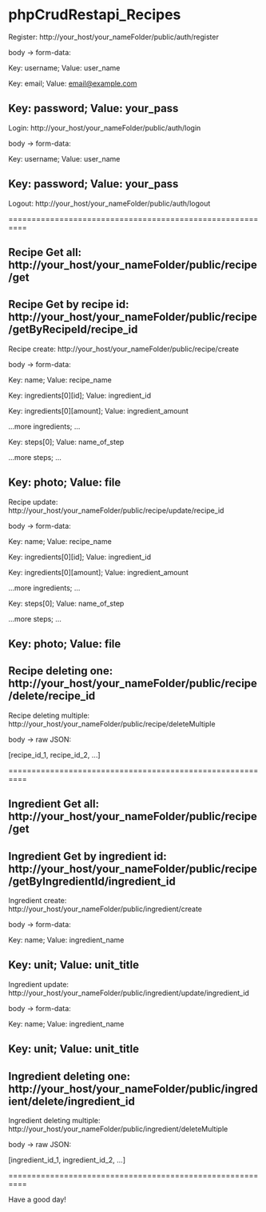 # phpCrudRestapi_Recipes


Register:
http://your_host/your_nameFolder/public/auth/register

body -> form-data:

Key: username;
Value: user_name

Key: email;
Value: email@example.com

Key: password;
Value: your_pass
---------------------------------------------------------
Login:
http://your_host/your_nameFolder/public/auth/login

body -> form-data:

Key: username;
Value: user_name

Key: password;
Value: your_pass
---------------------------------------------------------
Logout:
http://your_host/your_nameFolder/public/auth/logout

==========================================================

Recipe Get all:
http://your_host/your_nameFolder/public/recipe/get
---------------------------------------------------------
Recipe Get by recipe id:
http://your_host/your_nameFolder/public/recipe/getByRecipeId/recipe_id
---------------------------------------------------------
Recipe create:
http://your_host/your_nameFolder/public/recipe/create

body -> form-data:

Key: name;
Value: recipe_name

Key: ingredients[0][id];
Value: ingredient_id

Key: ingredients[0][amount];
Value: ingredient_amount

...more ingredients;
...

Key: steps[0];
Value: name_of_step

...more steps;
...

Key: photo;
Value: file
---------------------------------------------------------
Recipe update:
http://your_host/your_nameFolder/public/recipe/update/recipe_id

body -> form-data:

Key: name;
Value: recipe_name

Key: ingredients[0][id];
Value: ingredient_id

Key: ingredients[0][amount];
Value: ingredient_amount

...more ingredients;
...

Key: steps[0];
Value: name_of_step

...more steps;
...

Key: photo;
Value: file
---------------------------------------------------------
Recipe deleting one:
http://your_host/your_nameFolder/public/recipe/delete/recipe_id
---------------------------------------------------------
Recipe deleting multiple:
http://your_host/your_nameFolder/public/recipe/deleteMultiple

body -> raw JSON:

[recipe_id_1, recipe_id_2, ...]

==========================================================

Ingredient Get all:
http://your_host/your_nameFolder/public/recipe/get
---------------------------------------------------------
Ingredient Get by ingredient id:
http://your_host/your_nameFolder/public/recipe/getByIngredientId/ingredient_id
---------------------------------------------------------
Ingredient create:
http://your_host/your_nameFolder/public/ingredient/create

body -> form-data:

Key: name;
Value: ingredient_name

Key: unit;
Value: unit_title
---------------------------------------------------------
Ingredient update:
http://your_host/your_nameFolder/public/ingredient/update/ingredient_id

body -> form-data:

Key: name;
Value: ingredient_name

Key: unit;
Value: unit_title
---------------------------------------------------------
Ingredient deleting one:
http://your_host/your_nameFolder/public/ingredient/delete/ingredient_id
---------------------------------------------------------
Ingredient deleting multiple:
http://your_host/your_nameFolder/public/ingredient/deleteMultiple

body -> raw JSON:

[ingredient_id_1, ingredient_id_2, ...]

==========================================================

Have a good day!
